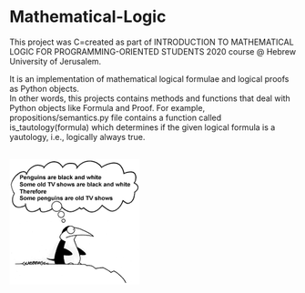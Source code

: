 # Mathematical-Logic

This project was C=created as part of INTRODUCTION TO MATHEMATICAL LOGIC FOR PROGRAMMING-ORIENTED STUDENTS 2020 course @ Hebrew University of Jerusalem.

It is an implementation of mathematical logical formulae and logical proofs as Python objects. <br />
In other words, this projects contains methods and functions that deal with Python objects like Formula and Proof.
For example, propositions/semantics.py file contains a function called is_tautology(formula) which determines if the given logical formula is a yautology, i.e., logically always true. <br /><br />

![picture](images.png)
